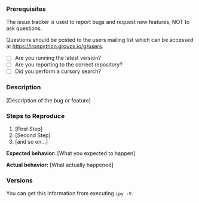 ### Prerequisites

The issue tracker is used to report bugs and request new features, NOT to ask questions.

Questions should be posted to the users mailing list which can be accessed at 
https://ironpython.groups.io/g/users. 

* [ ] Are you running the latest version?
* [ ] Are you reporting to the correct repository?
* [ ] Did you perform a cursory search?

### Description

[Description of the bug or feature]

### Steps to Reproduce

1. [First Step]
2. [Second Step]
3. [and so on...]

**Expected behavior:** [What you expected to happen]

**Actual behavior:** [What actually happened]

### Versions

You can get this information from executing `ipy -V`.
